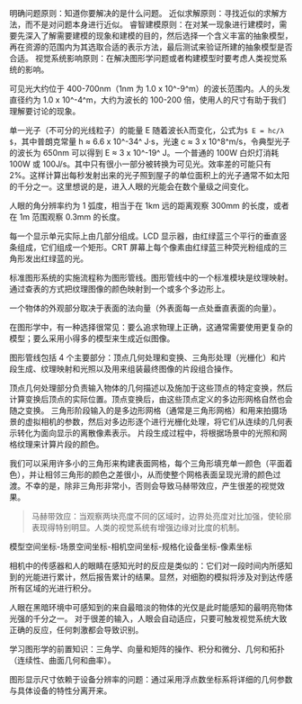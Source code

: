 明确问题原则：知道你要解决的是什么问题。
近似求解原则：寻找近似的求解方法，而不是对问题本身进行近似。
睿智建模原则：在对某一现象进行建模时，需要先深入了解需要建模的现象和建模的目的，然后选择一个含义丰富的抽象模型，再在资源的范围内为其选取合适的表示方法，最后测试来验证所建的抽象模型是否合适。
视觉系统影响原则：在解决图形学问题或者构建模型时要考虑人类视觉系统的影响。

可见光大约位于 400-700nm（1nm 为 1.0 x 10^-9^m）的波长范围内。人的头发直径约为 1.0 x 10^-4^m，大约为波长的 100-200 倍，使用人的尺寸有助于我们理解要讨论的现象。

单一光子（不可分的光线粒子）的能量 E 随着波长λ而变化，公式为`$ E = hc/λ $`，其中普朗克常量 h ≈ 6.6 x 10^-34^ J·s，光速 c ≈ 3 x 10^8^m/s，令典型光子的波长为 650nm 可以得到 E ≈ 3 x 10^-19^ J。一个普通的 100W 白炽灯消耗 100W 或 100J/s。其中只有很小一部分被转换为可见光。效率差的可能只有 2%。这样计算出每秒发射出来的光子照到屋子的单位面积上的光子通常不如太阳的千分之一。这里想说的是，进入人眼的光能会在数个量级之间变化。

人眼的角分辨率约为 1 弧度，相当于在 1km 远的距离观察 300mm 的长度，或者在 1m 范围观察 0.3mm 的长度。

每一个显示单元实际上由几部分组成。LCD 显示器，由红绿蓝三个平行的垂直竖条组成，它们组成一个矩形。CRT 屏幕上每个像素由红绿蓝三种荧光粉组成的三角形发出红绿蓝的光。

标准图形系统的实施流程称为图形管线。图形管线中的一个标准模块是纹理映射。通过查表的方式把纹理图像的颜色映射到一个或多个多边形上。

一个物体的外观部分取决于表面的法向量（外表面每一点处垂直表面的向量）。

在图形学中，有一种选择很常见：要么追求物理上正确，这通常需要使用更复杂的模型；要么采用小得多的模型来生成近似图像。

图形管线包括 4 个主要部分：顶点几何处理和变换、三角形处理（光栅化）和片段生成、纹理映射和光照以及用来组装最终图像的片段组合操作。

顶点几何处理部分负责输入物体的几何描述以及施加于这些顶点的特定变换，然后计算变换后顶点的实际位置。顶点变换后，由这些顶点定义的多边形网格自然也会随之变换。
三角形阶段输入的是多边形网格（通常是三角形网格）和用来拍摄场景的虚拟相机的参数，然后对多边形逐个进行光栅化处理，将它们从连续的几何表示转化为面向显示的离散像素表示。
片段生成过程中，将根据场景中的光照和网格纹理来计算片段的颜色。

我们可以采用许多小的三角形来构建表面网格，每个三角形填充单一颜色（平面着色），并让相邻三角形的颜色之差很小，从而使整个网格表面呈现光滑的颜色过渡。不幸的是，除非三角形非常小，否则会导致马赫带效应，产生很差的视觉效果。

>马赫带效应：当观察两块亮度不同的区域时，边界处亮度对比加强，使轮廓表现得特别明显。人类的视觉系统有增强边缘对比度的机制。

模型空间坐标-场景空间坐标-相机空间坐标-规格化设备坐标-像素坐标

相机中的传感器和人的眼睛在感知光时的反应是类似的：它们对一段时间内所感知到的光能进行累计，然后报告累计的结果。显然，对细胞的模拟将涉及对到达传感所有区域的光进行积分。

人眼在黑暗环境中可感知到的来自最暗淡的物体的光仅是此时能感知的最明亮物体光强的千分之一。
对于很差的输入，人眼会自动适应，只要可触发视觉系统大致正确的反应，任何刺激都会导致识别。

学习图形学的前置知识：三角学、向量和矩阵的操作、积分和微分、几何和拓扑（连续性、曲面几何和曲率）。

图形显示尺寸依赖于设备分辨率的问题：通过采用浮点数坐标系将详细的几何参数与具体设备的特性分离开来。

